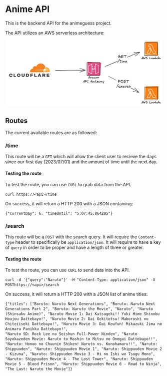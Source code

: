 # Anime API

This is the backend API for the animeguess project.

The API utilizes an AWS serverless architecture:

![API Architecture](api-arch.png)

## Routes
The current available routes are as followed:

### /time
This route will be a `GET` which will allow the client user to recieve the days since our first day (2023/07/01) and
the amount of time until the next day.

#### Testing the route
To test the route, you can use `CURL` to grab data from the API.
```
curl https://<api>/time
```

On success, it will return a HTTP 200 with a JSON containing:
```
{"currentDay": 6, "timeUntil": "5:07:45.864285"}
```

### /search
This route will be a `POST` with the search query. It will require the `Content-Type` header to specifically be `application/json`. It will require to have a key of `query` in order to be proper and have a length
of three or greater.

#### Testing the route
To test the route, you can use `CURL` to send data into the API.
```
curl -d '{"query":"Naruto"}' -H "Content-Type: application/json" -X POSThttps://<api>/search
```

On success, it will return a HTTP 200 with a JSON list of anime titles:
```
{"titles": ["Boruto: Naruto Next Generations", "Boruto: Naruto Next Generations Part 2", "Boruto: Naruto the Movie", "Naruto", "Naruto (Shinsaku Anime)", "Naruto Movie 1: Dai Katsugeki!! Yuki Hime Shinobu Houjou Dattebayo!", "Naruto Movie 2: Dai Gekitotsu! Maboroshi no Chiteiiseki Dattebayo!", "Naruto Movie 3: Dai Koufun! Mikazuki Jima no Animaru Panikku Dattebayo!",
"Naruto SD: Rock Lee no Seishun Full-Power Ninden", "Naruto Soyokazeden Movie: Naruto to Mashin to Mitsu no Onegai Dattebayo!!", "Naruto: Honoo no Chuunin Shiken! Naruto vs. Konohamaru!!", "Naruto: Shippuuden", "Naruto: Shippuuden Movie 1", "Naruto: Shippuuden Movie 2 - Kizuna", "Naruto: Shippuuden Movie 3 - Hi no Ishi wo Tsugu Mono", "Naruto: Shippuuden Movie 4 - The Lost Tower", "Naruto: Shippuuden Movie 5 - Blood Prison", "Naruto: Shippuuden Movie 6 - Road to Ninja", "The Last: Naruto the Movie"]}

```

